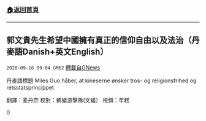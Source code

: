 ###  [:house:返回首頁](https://github.com/ourhimalayas/txt)
---

## 郭文貴先生希望中國擁有真正的信仰自由以及法治（丹麥語Danish+英文English）
`2020-09-16 09:04 GM62` [轉載自GNews](https://gnews.org/zh-hant/359193/)

丹麥語標題 Miles Guo håber, at kineserne ønsker tros- og religionsfrihed og retsstatsprincippet

翻譯：麦丹奈 校對：螞蟻游擊隊(文蟻） 視頻：年糕

0
